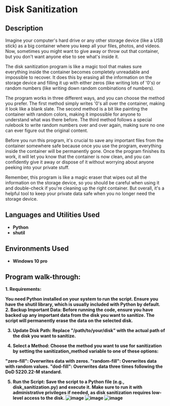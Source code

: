<h1>Disk Sanitization</h1>


<h2>Description</h2>
Imagine your computer's hard drive or any other storage device (like a USB stick) as a big container where you keep all your files, photos, and videos. Now, sometimes you might want to give away or throw out that container, but you don't want anyone else to see what's inside it.

The disk sanitization program is like a magic tool that makes sure everything inside the container becomes completely unreadable and impossible to recover. It does this by erasing all the information on the storage device and filling it up with either zeros (like writing lots of '0's) or random numbers (like writing down random combinations of numbers).

The program works in three different ways, and you can choose the method you prefer. The first method simply writes '0's all over the container, making it look like a blank slate. The second method is a bit like painting the container with random colors, making it impossible for anyone to understand what was there before. The third method follows a special rulebook to write random numbers over and over again, making sure no one can ever figure out the original content.

Before you run this program, it's crucial to save any important files from the container somewhere safe because once you use the program, everything inside the container will be permanently gone. Once the program finishes its work, it will let you know that the container is now clean, and you can confidently give it away or dispose of it without worrying about anyone peeking into your private stuff.

Remember, this program is like a magic eraser that wipes out all the information on the storage device, so you should be careful when using it and double-check if you're cleaning up the right container. But overall, it's a helpful tool to keep your private data safe when you no longer need the storage device.
<br />


<h2>Languages and Utilities Used</h2>

- <b>Python<b>
- <b>shutil<b>

<h2>Environments Used </h2>

- <b>Windows 10 pro</b>

<h2>Program walk-through:</h2>
1. Requirements:

You need Python installed on your system to run the script.
Ensure you have the shutil library, which is usually included with Python by default.
2. Backup Important Data:
Before running the code, ensure you have backed up any important data from the disk you want to sanitize. The script will permanently erase the data on the selected disk.

3. Update Disk Path:
Replace "/path/to/your/disk" with the actual path of the disk you want to sanitize.

4. Select a Method:
Choose the method you want to use for sanitization by setting the sanitization_method variable to one of these options:

"zero-fill": Overwrites data with zeros.
"random-fill": Overwrites data with random values.
"dod-fill": Overwrites data three times following the DoD 5220.22-M standard.

5. Run the Script:
Save the script to a Python file (e.g., disk_sanitization.py) and execute it. Make sure to run it with administrative privileges if needed, as disk sanitization requires low-level access to the disk.
![image](https://github.com/masu232/Marc/assets/141105291/a3e6f975-54c4-4790-b29f-729be9fbe530)
![image](https://github.com/masu232/Marc/assets/141105291/6a423124-842f-4143-bc70-2ef07d8b125c)
![image](https://github.com/masu232/Marc/assets/141105291/fbec4a7d-3380-4df7-ad7c-7e56b02b1cd9)



<!--
 ```diff
- text in red
+ text in green
! text in orange
# text in gray
@@ text in purple (and bold)@@
```
--!>
